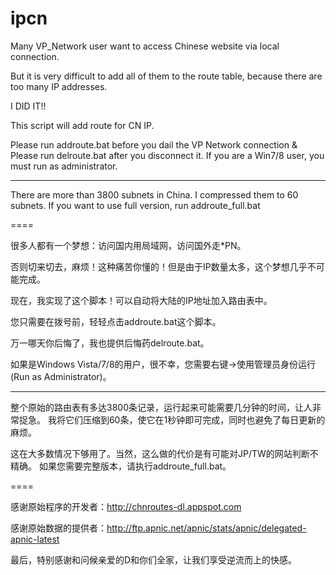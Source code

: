 ipcn
====

Many VP_Network user want to access Chinese website via local connection.

But it is very difficult to add all of them to the route table, because there are too many IP addresses.

I DID IT!!

This script will add route for CN IP. 

Please run addroute.bat before you dail the VP Network connection &
Please run delroute.bat after you disconnect it.
If you are a Win7/8 user, you must run as administrator.

****
There are more than 3800 subnets in China. I compressed them to 60 subnets.
If you want to use full version, run addroute_full.bat


====

很多人都有一个梦想：访问国内用局域网，访问国外走*PN。

否则切来切去，麻烦！这种痛苦你懂的！但是由于IP数量太多，这个梦想几乎不可能完成。

现在，我实现了这个脚本！可以自动将大陆的IP地址加入路由表中。

您只需要在拨号前，轻轻点击addroute.bat这个脚本。

万一哪天你后悔了，我也提供后悔药delroute.bat。

如果是Windows Vista/7/8的用户，很不幸，您需要右键->使用管理员身份运行(Run as Administrator)。

****

整个原始的路由表有多达3800条记录，运行起来可能需要几分钟的时间，让人非常捉急。
我将它们压缩到60条，使它在1秒钟即可完成，同时也避免了每日更新的麻烦。

这在大多数情况下够用了。当然，这么做的代价是有可能对JP/TW的网站判断不精确。
如果您需要完整版本，请执行addroute_full.bat。

====

感谢原始程序的开发者：http://chnroutes-dl.appspot.com

感谢原始数据的提供者：http://ftp.apnic.net/apnic/stats/apnic/delegated-apnic-latest

最后，特别感谢和问候亲爱的D和你们全家，让我们享受逆流而上的快感。
